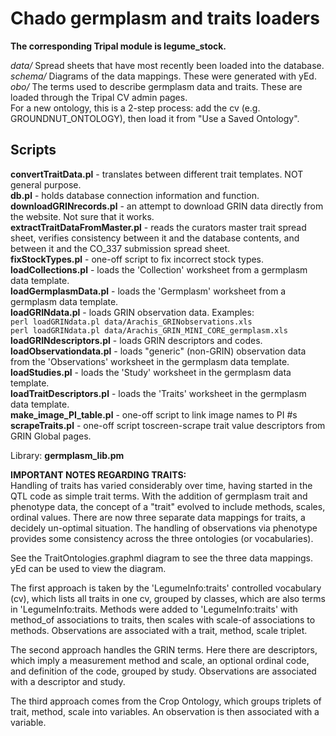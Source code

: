 # Chado germplasm and traits loaders

**The corresponding Tripal module is legume_stock.**

*data/* Spread sheets that have most recently been loaded into the database. <br>
*schema/* Diagrams of the data mappings. These were generated with yEd. <br>
*obo/* The terms used to describe germplasm data and traits. These are loaded through the Tripal CV admin pages. <br>
For a new ontology, this is a 2-step process: add the cv (e.g. GROUNDNUT_ONTOLOGY), then load it from 
"Use a Saved Ontology".

## Scripts
**convertTraitData.pl** - translates between different trait templates. NOT general purpose. <br>
**db.pl** - holds database connection information and function.<br>
**downloadGRINrecords.pl** - an attempt to download GRIN data directly from the website. Not sure that it works. <br>
**extractTraitDataFromMaster.pl** - reads the curators master trait spread sheet, verifies consistency between it and 
the database contents, and between it and the CO_337 submission spread sheet.<br>
**fixStockTypes.pl** - one-off script to fix incorrect stock types. <br>
**loadCollections.pl** - loads the 'Collection' worksheet from a germplasm data template. <br>
**loadGermplasmData.pl** - loads the 'Germplasm' worksheet from a germplasm data template. <br>
**loadGRINdata.pl** - loads GRIN observation data. Examples:<br>
           `perl loadGRINdata.pl data/Arachis_GRINobservations.xls`<br>
           `perl loadGRINdata.pl data/Arachis_GRIN_MINI_CORE_germplasm.xls`<br>
**loadGRINdescriptors.pl** - loads GRIN descriptors and codes. <br>
**loadObservationdata.pl** - loads "generic" (non-GRIN) observation data from the 'Observations' worksheet in the germplasm data template. <br>
**loadStudies.pl** - loads the 'Study' worksheet in the germplasm data template. <br>
**loadTraitDescriptors.pl** - loads the 'Traits' worksheet in the germplasm data template. <br>
**make_image_PI_table.pl** - one-off script to link image names to PI #s<br>
**scrapeTraits.pl** - one-off script toscreen-scrape trait value descriptors from GRIN Global pages. <br>

Library:
**germplasm_lib.pm**

**IMPORTANT NOTES REGARDING TRAITS:** <br>
Handling of traits has varied considerably over time, having started in the QTL code as simple trait terms.
With the addition of germplasm trait and phenotype data, the concept of a "trait" evolved to include methods,
scales, ordinal values. There are now three separate data mappings for traits, a decidely un-optimal situation.
The handling of observations via phenotype provides some consistency across the three ontologies (or vocabularies).

See the TraitOntologies.graphml diagram to see the three data mappings. yEd can be used to view the diagram.

The first approach is taken by the 'LegumeInfo:traits' controlled vocabulary (cv), which lists all traits in
one cv, grouped by classes, which are also terms in 'LegumeInfo:traits. Methods were added to 
'LegumeInfo:traits' with method_of associations to traits, then scales with scale-of associations to methods.
Observations are associated with a trait, method, scale triplet.

The second approach handles the GRIN terms. Here there are descriptors, which imply a measurement method and 
scale, an optional ordinal code, and definition of the code, grouped by study. Observations are associated
with a descriptor and study.

The third approach comes from the Crop Ontology, which groups triplets of trait, method, scale into variables.
An observation is then associated with a variable.
